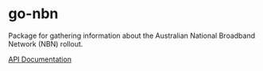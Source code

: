 go-nbn
======

Package for gathering information about the Australian National Broadband Network (NBN) rollout.

[API Documentation](http://godoc.org/github.com/garfunkel/go-nbn)
